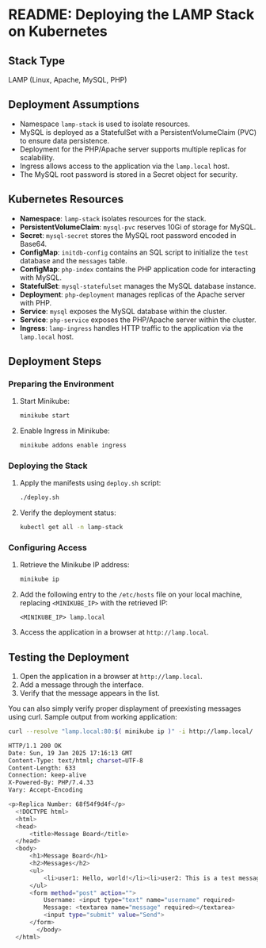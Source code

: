 # README: Deploying the LAMP Stack on Kubernetes

## Stack Type
LAMP (Linux, Apache, MySQL, PHP)

## Deployment Assumptions
- Namespace `lamp-stack` is used to isolate resources.
- MySQL is deployed as a StatefulSet with a PersistentVolumeClaim (PVC) to ensure data persistence.
- Deployment for the PHP/Apache server supports multiple replicas for scalability.
- Ingress allows access to the application via the `lamp.local` host.
- The MySQL root password is stored in a Secret object for security.

## Kubernetes Resources
- __Namespace__: `lamp-stack` isolates resources for the stack.
- __PersistentVolumeClaim__: `mysql-pvc` reserves 10Gi of storage for MySQL.
- __Secret__: `mysql-secret` stores the MySQL root password encoded in Base64.
- __ConfigMap__: `initdb-config` contains an SQL script to initialize the `test` database and the `messages` table.
- __ConfigMap__: `php-index` contains the PHP application code for interacting with MySQL.
- __StatefulSet__: `mysql-statefulset` manages the MySQL database instance.
- __Deployment__: `php-deployment` manages replicas of the Apache server with PHP.
- __Service__: `mysql` exposes the MySQL database within the cluster.
- __Service__: `php-service` exposes the PHP/Apache server within the cluster.
- __Ingress__: `lamp-ingress` handles HTTP traffic to the application via the `lamp.local` host.

## Deployment Steps

### Preparing the Environment
1. Start Minikube:
   ```bash
   minikube start
   ```
2. Enable Ingress in Minikube:
   ```bash
   minikube addons enable ingress
   ```

### Deploying the Stack
1. Apply the manifests using `deploy.sh` script:
   ```bash
   ./deploy.sh
   ```
2. Verify the deployment status:
   ```bash
   kubectl get all -n lamp-stack
   ```


### Configuring Access
1. Retrieve the Minikube IP address:
   ```bash
   minikube ip
   ```
2. Add the following entry to the `/etc/hosts` file on your local machine, replacing `<MINIKUBE_IP>` with the retrieved IP:
   ```
   <MINIKUBE_IP> lamp.local
   ```
3. Access the application in a browser at `http://lamp.local`.

## Testing the Deployment
1. Open the application in a browser at `http://lamp.local`.
2. Add a message through the interface.
3. Verify that the message appears in the list.

You can also simply verify proper displayment of preexisting messages using curl. Sample output from working application:
```bash
curl --resolve "lamp.local:80:$( minikube ip )" -i http://lamp.local/

HTTP/1.1 200 OK
Date: Sun, 19 Jan 2025 17:16:13 GMT
Content-Type: text/html; charset=UTF-8
Content-Length: 633
Connection: keep-alive
X-Powered-By: PHP/7.4.33
Vary: Accept-Encoding

<p>Replica Number: 68f54f9d4f</p>
  <!DOCTYPE html>
  <html>
  <head>
      <title>Message Board</title>
  </head>
  <body>
      <h1>Message Board</h1>
      <h2>Messages</h2>
      <ul>
          <li>user1: Hello, world!</li><li>user2: This is a test message.</li><li>user3: Another random message.</li>
      </ul>
      <form method="post" action="">
          Username: <input type="text" name="username" required>
          Message: <textarea name="message" required></textarea>
          <input type="submit" value="Send">
      </form>
        </body>
  </html>
```

